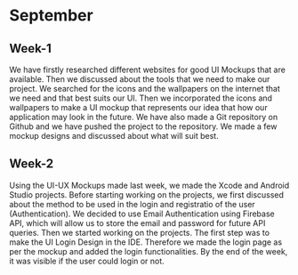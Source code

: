 # September

## Week-1

We have firstly researched different websites for good UI Mockups that are available. Then we discussed about the tools that we need to make our project. We searched for the icons and the wallpapers on the internet that we need and that best suits our UI. Then we incorporated the icons and wallpapers to make a UI mockup that represents our idea that how our application may look in the future. We have also made a Git repository on Github and we have pushed the project to the repository. We made a few mockup designs and discussed about what will suit best.

## Week-2

Using the UI-UX Mockups made last week, we made the Xcode and Android Studio projects. Before starting working on the projects, we first discussed about the method to be used in the login and registratio of the user (Authentication). We decided to use Email Authentication using Firebase API, which will allow us to store the email and password for future API queries. Then we started working on the projects. The first step was to make the UI Login Design in the IDE. Therefore we made the login page as per the mockup and added the login functionalities. By the end of the week, it was visible if the user could login or not.
